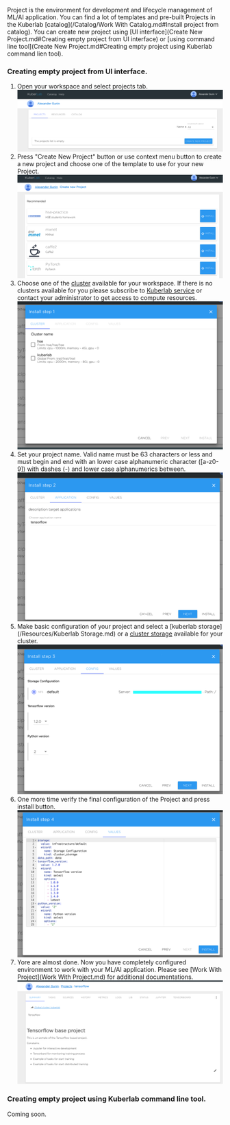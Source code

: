 Project is the environment for development and lifecycle management of ML/AI application. You can find a lot of templates and pre-built Projects in the Kuberlab [catalog](/Catalog/Work With Catalog.md#Install project from catalog). You can create new project using [UI interface](Create New Project.md#Creating empty project from UI interface) or [using command line tool](Create New Project.md#Creating empty project using Kuberlab command lien tool).

### Creating empty project from UI interface.
1. Open your workspace and select projects tab.
![](/img/project/create1.png)
2. Press "Create New Project" button or use context menu button to create a new project and choose one of the template to use for your new Project.
![](/img/project/wizard-1.png)
3. Choose one of the [cluster](/Resources/Cluster.md) available for your workspace. If there is no clusters available for you please subscribe to [Kuberlab service](/Settings/User.md#Billing) or contact your administrator to get access to compute resources.
![](/img/project/wizard-2.png)
4. Set your project name. Valid name must be 63 characters or less and must begin and end with an lower case alphanumeric character ([a-z0-9]) with dashes (-) and lower case alphanumerics between.
![](/img/project/wizard-3.png)
5. Make basic configuration of your project and select a [kuberlab storage](/Resources/Kuberlab Storage.md) or a [cluster storage](/Resources/Clusters.md) available for your cluster.
![](/img/project/wizard-4.png)
6. One more time verify the final configuration of the Project and press install button.
![](/img/project/wizard-5.png)
7. Yore are almost done. Now you have completely configured environment to work with your ML/AI application. Please see [Work With Project](Work With Project.md) for additional documentations.
![](/img/project/wizard-6.png)
### Creating empty project using Kuberlab command line tool.
Coming soon.
